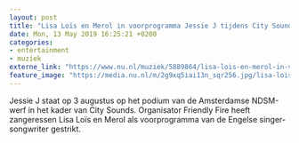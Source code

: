 ```yaml
---
layout: post
title: "Lisa Loïs en Merol in voorprogramma Jessie J tijdens City Sounds"
date: Mon, 13 May 2019 16:25:21 +0200
categories: 
- entertainment 
- muziek 
externe_link: "https://www.nu.nl/muziek/5889864/lisa-lois-en-merol-in-voorprogramma-jessie-j-tijdens-city-sounds.html"
feature_image: "https://media.nu.nl/m/2g9xq5iai13n_sqr256.jpg/lisa-lois-en-merol-in-voorprogramma-jessie-j-tijdens-city-sounds.jpg"
---
```


Jessie J staat op 3 augustus op het podium van de Amsterdamse NDSM-werf in het kader van City Sounds. Organisator Friendly Fire heeft zangeressen Lisa Loïs en Merol als voorprogramma van de Engelse singer-songwriter gestrikt.
